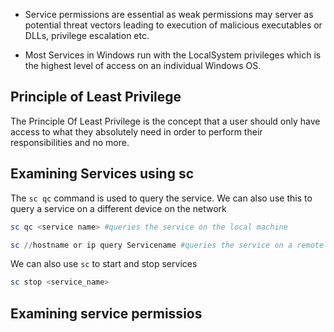 

- Service permissions are essential as weak permissions may server as potential threat vectors leading to execution of malicious executables or DLLs, privilege escalation etc.

- Most Services in Windows run with  the LocalSystem privileges which is the highest level of access on an individual Windows OS. 



## Principle of Least Privilege


The Principle Of Least Privilege is the concept that a user should only have access to what they absolutely need in order to perform their responsibilities and no more. 




## Examining Services using sc

The `sc qc` command is used to query the service. We can also use this to query a service on a different device on the network


```powershell
sc qc <service name> #queries the service on the local machine

sc //hostname or ip query Servicename #queries the service on a remote machine
```



We can also use `sc` to start and stop services

```powershell
sc stop <service_name>
```






## Examining service permissios 